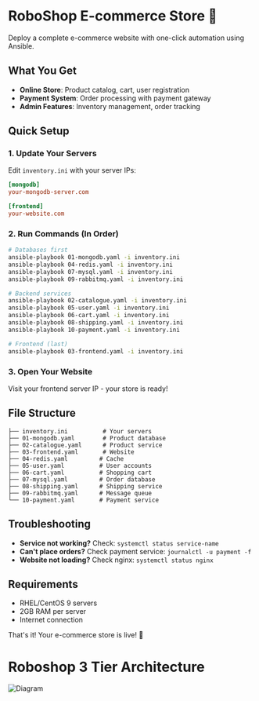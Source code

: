 # RoboShop E-commerce Store 🛒

Deploy a complete e-commerce website with one-click automation using Ansible.

## What You Get
- **Online Store**: Product catalog, cart, user registration
- **Payment System**: Order processing with payment gateway
- **Admin Features**: Inventory management, order tracking

## Quick Setup

### 1. Update Your Servers
Edit `inventory.ini` with your server IPs:
```ini
[mongodb]
your-mongodb-server.com

[frontend]
your-website.com
```

### 2. Run Commands (In Order)
```bash
# Databases first
ansible-playbook 01-mongodb.yaml -i inventory.ini
ansible-playbook 04-redis.yaml -i inventory.ini
ansible-playbook 07-mysql.yaml -i inventory.ini
ansible-playbook 09-rabbitmq.yaml -i inventory.ini

# Backend services
ansible-playbook 02-catalogue.yaml -i inventory.ini
ansible-playbook 05-user.yaml -i inventory.ini
ansible-playbook 06-cart.yaml -i inventory.ini
ansible-playbook 08-shipping.yaml -i inventory.ini
ansible-playbook 10-payment.yaml -i inventory.ini

# Frontend (last)
ansible-playbook 03-frontend.yaml -i inventory.ini
```

### 3. Open Your Website
Visit your frontend server IP - your store is ready!

## File Structure
```
├── inventory.ini          # Your servers
├── 01-mongodb.yaml        # Product database
├── 02-catalogue.yaml      # Product service
├── 03-frontend.yaml       # Website
├── 04-redis.yaml         # Cache
├── 05-user.yaml          # User accounts
├── 06-cart.yaml          # Shopping cart
├── 07-mysql.yaml         # Order database
├── 08-shipping.yaml      # Shipping service
├── 09-rabbitmq.yaml      # Message queue
└── 10-payment.yaml       # Payment service
```

## Troubleshooting
- **Service not working?** Check: `systemctl status service-name`
- **Can't place orders?** Check payment service: `journalctl -u payment -f`
- **Website not loading?** Check nginx: `systemctl status nginx`

## Requirements
- RHEL/CentOS 9 servers
- 2GB RAM per server
- Internet connection

That's it! Your e-commerce store is live! 🎉

# Roboshop 3 Tier Architecture

<!-- ![Diagram Description](Downloads/roboshop.drawio.png) -->
![Diagram](C:\devops\repos\ansible-roboshop/roboshop.drawio.png)
